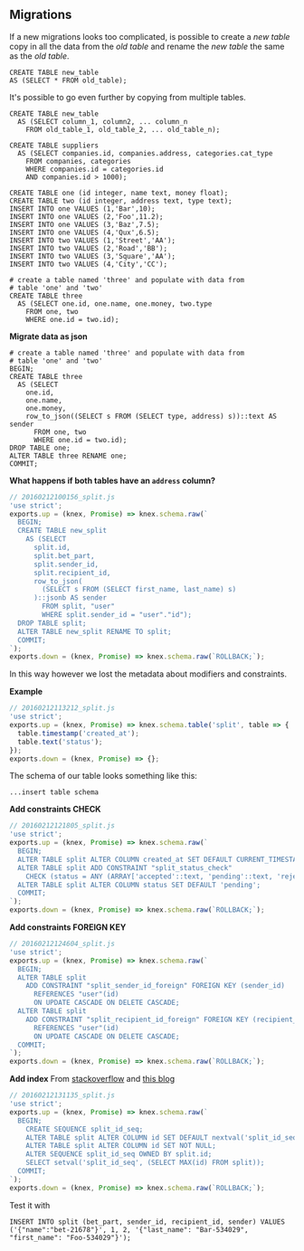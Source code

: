 ## Migrations

If a new migrations looks too complicated, is possible to create a *new table* copy in all the data from the *old table* and rename the *new table* the same as the *old table*.

```
CREATE TABLE new_table
AS (SELECT * FROM old_table);
```

It's possible to go even further by copying from multiple tables.

```
CREATE TABLE new_table
  AS (SELECT column_1, column2, ... column_n
    FROM old_table_1, old_table_2, ... old_table_n);
```

```
CREATE TABLE suppliers
  AS (SELECT companies.id, companies.address, categories.cat_type
    FROM companies, categories
    WHERE companies.id = categories.id
    AND companies.id > 1000);
```

```
CREATE TABLE one (id integer, name text, money float);
CREATE TABLE two (id integer, address text, type text);
INSERT INTO one VALUES (1,'Bar',10);
INSERT INTO one VALUES (2,'Foo',11.2);
INSERT INTO one VALUES (3,'Baz',7.5);
INSERT INTO one VALUES (4,'Qux',6.5);
INSERT INTO two VALUES (1,'Street','AA');
INSERT INTO two VALUES (2,'Road','BB');
INSERT INTO two VALUES (3,'Square','AA');
INSERT INTO two VALUES (4,'City','CC');

# create a table named 'three' and populate with data from
# table 'one' and 'two'
CREATE TABLE three
  AS (SELECT one.id, one.name, one.money, two.type
    FROM one, two
    WHERE one.id = two.id);
```

**Migrate data as json**

```
# create a table named 'three' and populate with data from
# table 'one' and 'two'
BEGIN;
CREATE TABLE three
  AS (SELECT
    one.id,
    one.name,
    one.money,
    row_to_json((SELECT s FROM (SELECT type, address) s))::text AS sender
      FROM one, two
      WHERE one.id = two.id);
DROP TABLE one;
ALTER TABLE three RENAME one;
COMMIT;
```

**What happens if both tables have an `address` column?**


```js
// 20160212100156_split.js
'use strict';
exports.up = (knex, Promise) => knex.schema.raw(`
  BEGIN;
  CREATE TABLE new_split
    AS (SELECT
      split.id,
      split.bet_part,
      split.sender_id,
      split.recipient_id,
      row_to_json(
        (SELECT s FROM (SELECT first_name, last_name) s)
      )::jsonb AS sender
        FROM split, "user"
        WHERE split.sender_id = "user"."id");
  DROP TABLE split;
  ALTER TABLE new_split RENAME TO split;
  COMMIT;
`);
exports.down = (knex, Promise) => knex.schema.raw(`ROLLBACK;`);
```


In this way however we lost the metadata about modifiers and constraints.

**Example**

```js
// 20160212113212_split.js
'use strict';
exports.up = (knex, Promise) => knex.schema.table('split', table => {
  table.timestamp('created_at');
  table.text('status');
});
exports.down = (knex, Promise) => {};
```


The schema of our table looks something like this:

```
...insert table schema
```

**Add constraints CHECK**

```js
// 20160212121805_split.js
'use strict';
exports.up = (knex, Promise) => knex.schema.raw(`
  BEGIN;
  ALTER TABLE split ALTER COLUMN created_at SET DEFAULT CURRENT_TIMESTAMP;
  ALTER TABLE split ADD CONSTRAINT "split_status_check"
    CHECK (status = ANY (ARRAY['accepted'::text, 'pending'::text, 'rejected'::text]));
  ALTER TABLE split ALTER COLUMN status SET DEFAULT 'pending';
  COMMIT;
`);
exports.down = (knex, Promise) => knex.schema.raw(`ROLLBACK;`);
```

**Add constraints FOREIGN KEY**

```js
// 20160212124604_split.js
'use strict';
exports.up = (knex, Promise) => knex.schema.raw(`
  BEGIN;
  ALTER TABLE split
    ADD CONSTRAINT "split_sender_id_foreign" FOREIGN KEY (sender_id)
      REFERENCES "user"(id)
      ON UPDATE CASCADE ON DELETE CASCADE;
  ALTER TABLE split
    ADD CONSTRAINT "split_recipient_id_foreign" FOREIGN KEY (recipient_id)
      REFERENCES "user"(id)
      ON UPDATE CASCADE ON DELETE CASCADE;
  COMMIT;
`);
exports.down = (knex, Promise) => knex.schema.raw(`ROLLBACK;`);
```

**Add index**
From [stackoverflow](http://stackoverflow.com/questions/9490014/adding-serial-to-existing-column-in-postgres) and [this blog](https://maksudcse.wordpress.com/2011/03/16/postgresql-add-primary-key-to-an-existing-table/)
```js
// 20160212131135_split.js
'use strict';
exports.up = (knex, Promise) => knex.schema.raw(`
  BEGIN;
    CREATE SEQUENCE split_id_seq;
    ALTER TABLE split ALTER COLUMN id SET DEFAULT nextval('split_id_seq');
    ALTER TABLE split ALTER COLUMN id SET NOT NULL;
    ALTER SEQUENCE split_id_seq OWNED BY split.id;
    SELECT setval('split_id_seq', (SELECT MAX(id) FROM split));
  COMMIT;
`);
exports.down = (knex, Promise) => knex.schema.raw(`ROLLBACK;`);
```

Test it with
```
INSERT INTO split (bet_part, sender_id, recipient_id, sender) VALUES ('{"name":"bet-21678"}', 1, 2, '{"last_name": "Bar-534029", "first_name": "Foo-534029"}');
```